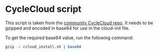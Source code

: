 # CycleCloud script

This script is taken from the [community CycleCloud repo](https://github.com/CycleCloudCommunity/cyclecloud_arm).
It needs to be gzipped and encoded in base64 for use in the cloud-init file.

To get the required base64 value, run the following command:

```bash
gzip -c ccloud_install.sh | base64
```
